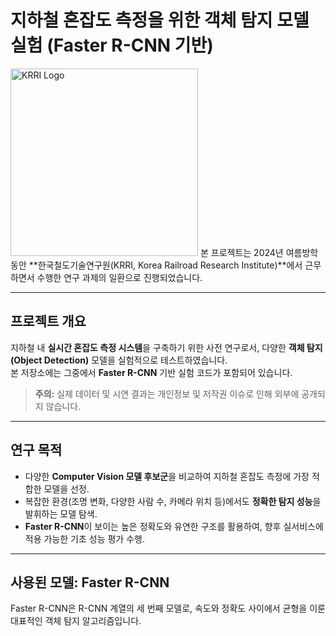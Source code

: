 # 지하철 혼잡도 측정을 위한 객체 탐지 모델 실험 (Faster R-CNN 기반)
<img src="https://i.namu.wiki/i/W2eZzV90oBH8BJOtDStobGTsG1s1FeB0X-alj828UqUgA4zVYKZV7hoVS9nZPkYf0tD6gYtTwjx7R191bTh8DBMEISGVs9m-FgmRAFeYt01S2EqoSswrAvo4n3hxOg-Bbbg7lvmL9Fa7GY0EKZKOPg.svg" alt="KRRI Logo" width="300"/>
본 프로젝트는 2024년 여름방학 동안 **한국철도기술연구원(KRRI, Korea Railroad Research Institute)**에서 근무하면서 수행한 연구 과제의 일환으로 진행되었습니다.

---

## 프로젝트 개요

지하철 내 **실시간 혼잡도 측정 시스템**을 구축하기 위한 사전 연구로서, 다양한 **객체 탐지(Object Detection)** 모델을 실험적으로 테스트하였습니다.  
본 저장소에는 그중에서 **Faster R-CNN** 기반 실험 코드가 포함되어 있습니다.

> **주의:** 실제 데이터 및 시연 결과는 개인정보 및 저작권 이슈로 인해 외부에 공개되지 않습니다.

---

## 연구 목적

- 다양한 **Computer Vision 모델 후보군**을 비교하여 지하철 혼잡도 측정에 가장 적합한 모델을 선정.
- 복잡한 환경(조명 변화, 다양한 사람 수, 카메라 위치 등)에서도 **정확한 탐지 성능**을 발휘하는 모델 탐색.
- **Faster R-CNN**이 보이는 높은 정확도와 유연한 구조를 활용하여, 향후 실서비스에 적용 가능한 기초 성능 평가 수행.

---

## 사용된 모델: Faster R-CNN

Faster R-CNN은 R-CNN 계열의 세 번째 모델로, 속도와 정확도 사이에서 균형을 이룬 대표적인 객체 탐지 알고리즘입니다.
